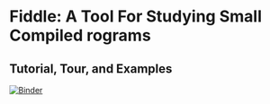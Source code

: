  # Fiddle: A Tool For Studying Small Compiled rograms
 ## Tutorial, Tour, and Examples
 
[![Binder](https://mybinder.org/badge_logo.svg)](https://mybinder.org/v2/gh/NVSL/fiddle-binder/main?labpath=test_maps.ipynb)
